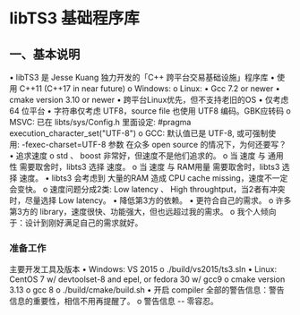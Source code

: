 ﻿# libTS3 基础程序库
## 一、基本说明
• libTS3 是 Jesse Kuang 独力开发的「C++ 跨平台交易基础设施」程序库
• 使用 C++11 (C++17 in near future)
o Windows: 
o Linux:
• Gcc 7.2 or newer
• cmake version 3.10 or newer
• 跨平台Linux优先，但不支持老旧的OS
• 仅考虑 64 位平台
• 字符串仅考虑 UTF8，source file 也使用 UTF8 编码。GBK应转码
o MSVC: 已在 libts/sys/Config.h 里面设定: #pragma execution_character_set("UTF-8")
o GCC: 默认值已是 UTF-8, 或可强制使用: -fexec-charset=UTF-8 参数
在众多 open source 的情况下，为何还要写？
• 追求速度
o std 、 boost 非常好，但速度不是他们追求的。
o 当 速度 与 通用性 需要取舍时，libts3 选择 速度。
o 当 速度 与 RAM用量 需要取舍时，libts3 选择 速度。
• libts3 会考虑到 大量的RAM 造成 CPU cache missing，速度不一定会变快。
o 速度问题分成2类: Low latency 、 High throughtput，当2者有冲突时，尽量选择 Low latency。
• 降低第3方的依赖。
• 更符合自己的需求。
o 许多第3方的 library，速度很快、功能强大，但也远超过我的需求。
o 我个人倾向于：设计到刚好满足自己的需求就好。
### 准备工作
主要开发工具及版本
• Windows: VS 2015
o ./build/vs2015/ts3.sln
• Linux: CentOS 7 w/ devtoolset-8 and epel, or fedora 30 w/ gcc9
o cmake version 3.13
o gcc 8
o ./build/cmake/build.sh
• 开启 compiler 全部的警告信息：警告信息的重要性，相信不用再提醒了。
o 警告信息 -- 零容忍。

